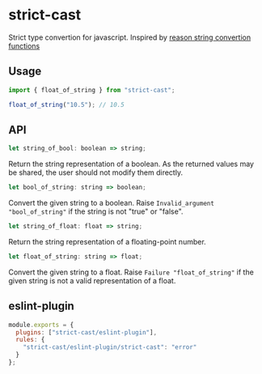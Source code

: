 # strict-cast

Strict type convertion for javascript. Inspired by [reason string convertion functions](https://reasonml.github.io/api/Pervasives.html#6_Stringconversionfunctions)

## Usage

```js
import { float_of_string } from "strict-cast";

float_of_string("10.5"); // 10.5
```

## API

```js
let string_of_bool: boolean => string;
```

Return the string representation of a boolean. As the returned values may be shared, the user should not modify them directly.

```js
let bool_of_string: string => boolean;
```

Convert the given string to a boolean. Raise `Invalid_argument "bool_of_string"` if the string is not "true" or "false".

```js
let string_of_float: float => string;
```

Return the string representation of a floating-point number.

```js
let float_of_string: string => float;
```

Convert the given string to a float. Raise `Failure "float_of_string"` if the given string is not a valid representation of a float.

## eslint-plugin

```js
module.exports = {
  plugins: ["strict-cast/eslint-plugin"],
  rules: {
    "strict-cast/eslint-plugin/strict-cast": "error"
  }
};
```
